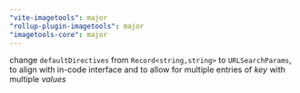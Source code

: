 ```yaml
---
"vite-imagetools": major
"rollup-plugin-imagetools": major
"imagetools-core": major
---
```


change `defaultDirectives` from `Record<string,string>` to `URLSearchParams`, to align with in-code interface and to allow for multiple entries of *key* with multiple *values*